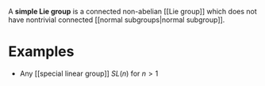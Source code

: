 A **simple Lie group** is a connected non-abelian [[Lie group]] which does not have nontrivial connected [[normal subgroups|normal subgroup]].

# Examples

* Any [[special linear group]] $SL(n)$ for $n > 1$